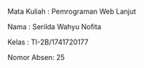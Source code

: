Mata Kuliah : Pemrograman Web Lanjut

Nama : Serilda Wahyu Nofita

Kelas : TI-2B/1741720177

Nomor Absen: 25

